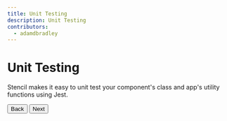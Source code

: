 ```yaml
---
title: Unit Testing
description: Unit Testing
contributors:
  - adamdbradley
---
```


# Unit Testing

Stencil makes it easy to unit test your component's class and app's utility functions using Jest.



<stencil-route-link url="/docs/testing" router="#router" custom="true">
  <button class="pull-left btn btn--secondary">
    Back
  </button>
</stencil-route-link>

<stencil-route-link url="/docs/e2e-testing" custom="true">
  <button class="pull-right btn btn--primary">
    Next
  </button>
</stencil-route-link>

